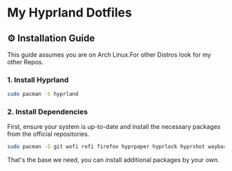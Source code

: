 # My Hyprland Dotfiles



## ⚙️ Installation Guide

This guide assumes you are on Arch Linux.For other Distros look for my other Repos.

### 1. Install Hyprland

```bash
sudo pacman -S hyprland
```

### 2. Install Dependencies

First, ensure your system is up-to-date and install the necessary packages from the official repositories.

```bash
sudo pacman -S git wofi rofi firefox hyprpaper hyprlock hyprshot waybar vim code fastfetch hyfetch
```
 That's the base we need, you can install additional packages by your own.